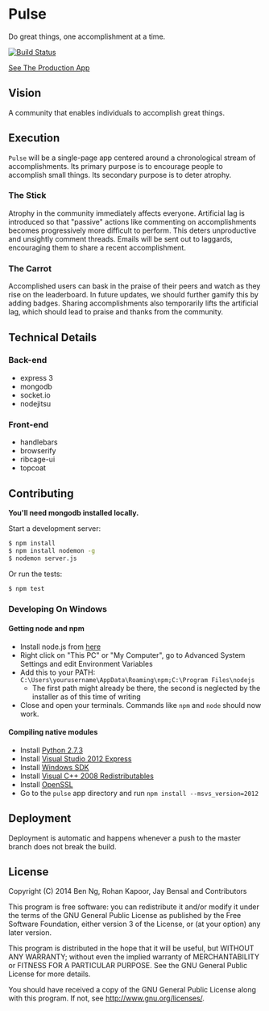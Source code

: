 Pulse
=====

Do great things, one accomplishment at a time.

[![Build Status](https://travis-ci.org/Illinois-Founders/pulse.png)](https://travis-ci.org/Illinois-Founders/pulse)

[See The Production App](http://pulse.founders.is)

## Vision

A community that enables individuals to accomplish great things.

## Execution

`Pulse` will be a single-page app centered around a chronological stream of accomplishments. Its primary purpose is to encourage people to accomplish small things. Its secondary purpose is to deter atrophy.

### The Stick

Atrophy in the community immediately affects everyone. Artificial lag is introduced so that "passive" actions like commenting on accomplishments becomes progressively more difficult to perform. This deters unproductive and unsightly comment threads. Emails will be sent out to laggards, encouraging them to share a recent accomplishment.

### The Carrot

Accomplished users can bask in the praise of their peers and watch as they rise on the leaderboard. In future updates, we should further gamify this by adding badges. Sharing accomplishments also temporarily lifts the artificial lag, which should lead to praise and thanks from the community.

## Technical Details

### Back-end

 * express 3
 * mongodb
 * socket.io
 * nodejitsu

### Front-end

 * handlebars
 * browserify
 * ribcage-ui
 * topcoat

## Contributing

**You'll need mongodb installed locally.**

Start a development server:

```sh
$ npm install
$ npm install nodemon -g
$ nodemon server.js
```

Or run the tests:

```sh
$ npm test
```

### Developing On Windows

#### Getting node and npm

 * Install node.js from [here](http://nodejs.org)
 * Right click on "This PC" or "My Computer", go to Advanced System Settings and edit Environment Variables
 * Add this to your PATH: `C:\Users\yourusername\AppData\Roaming\npm;C:\Program Files\nodejs`
    * The first path might already be there, the second is neglected by the installer as of this time of writing
 * Close and open your terminals. Commands like `npm` and `node` should now work.

#### Compiling native modules

 * Install [Python 2.7.3](http://www.python.org/download/releases/2.7.3/#download)
 * Install [Visual Studio 2012 Express](http://www.microsoft.com/en-us/download/confirmation.aspx?id=34673)
 * Install [Windows SDK](http://www.microsoft.com/en-us/download/details.aspx?id=8279)
 * Install [Visual C++ 2008 Redistributables](http://www.microsoft.com/en-us/download/details.aspx?id=15336)
 * Install [OpenSSL](http://slproweb.com/download/Win64OpenSSL-1_0_0k.exe)
 * Go to the `pulse` app directory and run `npm install --msvs_version=2012`

## Deployment

Deployment is automatic and happens whenever a push to the master branch does not break the build.

## License

Copyright (C) 2014 Ben Ng, Rohan Kapoor, Jay Bensal and Contributors

This program is free software: you can redistribute it and/or modify
it under the terms of the GNU General Public License as published by
the Free Software Foundation, either version 3 of the License, or
(at your option) any later version.

This program is distributed in the hope that it will be useful,
but WITHOUT ANY WARRANTY; without even the implied warranty of
MERCHANTABILITY or FITNESS FOR A PARTICULAR PURPOSE.  See the
GNU General Public License for more details.

You should have received a copy of the GNU General Public License
along with this program.  If not, see <http://www.gnu.org/licenses/>.
